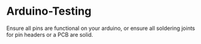 # Arduino-Testing
Ensure all pins are functional on your arduino, or ensure all soldering joints for pin headers or a PCB are solid.
